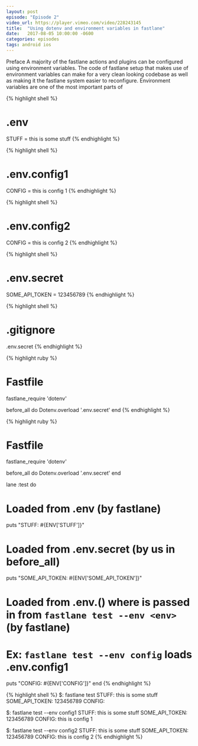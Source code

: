 ```yaml
---
layout: post
episode: "Episode 2"
video_url: https://player.vimeo.com/video/228243145
title:  "Using dotenv and environment variables in fastlane"
date:   2017-08-05 10:00:00 -0600
categories: episodes
tags: android ios
---
```


Preface A majority of the fastlane actions and plugins can be configured using environment variables. The code of fastlane setup that makes use of environment variables can make for a very clean looking codebase as well as making it the fastlane system easier to reconfigure. Environment variables are one of the most important parts of

{% highlight shell %}
# .env
STUFF = this is some stuff
{% endhighlight %}

{% highlight shell %}
# .env.config1
CONFIG = this is config 1
{% endhighlight %}

{% highlight shell %}
# .env.config2
CONFIG = this is config 2
{% endhighlight %}

{% highlight shell %}
# .env.secret
SOME_API_TOKEN = 123456789
{% endhighlight %}

{% highlight shell %}
# .gitignore
.env.secret
{% endhighlight %}

{% highlight ruby %}
# Fastfile
fastlane_require 'dotenv'

before_all do
  Dotenv.overload '.env.secret'
end
{% endhighlight %}

{% highlight ruby %}
# Fastfile
fastlane_require 'dotenv'

before_all do
  Dotenv.overload '.env.secret'
end

lane :test do
  # Loaded from .env (by fastlane)
  puts "STUFF: #{ENV['STUFF']}"                  
  
  # Loaded from .env.secret (by us in before_all)
  puts "SOME_API_TOKEN: #{ENV['SOME_API_TOKEN']}"
  
  # Loaded from .env.(<env>) where <env> is passed in from `fastlane test --env <env>` (by fastlane)
  # Ex: `fastlane test --env config` loads .env.config1
  puts "CONFIG: #{ENV['CONFIG']}"
end
{% endhighlight %}

{% highlight shell %}
$: fastlane test
  STUFF: this is some stuff
  SOME_API_TOKEN: 123456789
  CONFIG:
  
$: fastlane test --env config1
  STUFF: this is some stuff
  SOME_API_TOKEN: 123456789
  CONFIG: this is config 1
  
$: fastlane test --env config2
  STUFF: this is some stuff
  SOME_API_TOKEN: 123456789
  CONFIG: this is config 2
{% endhighlight %}
